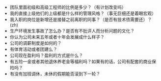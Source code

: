 - 团队里面初级和高级工程师的比例是多少？（有计划改变吗）
- 我的直接上级他们的上级都是什么样的管理风格？（事无巨细还是着眼宏观）
- 我入职的岗位是新增还是接替之前离职的同事？（是否有技术债需要还）？(zh)
- 生产环境发生事故了怎么办？是否有不批评人而分析问题的文化？
- 你认为公司未来五年或者十年会发展成什么样子？
- 公司的调薪制度是如何的？
- 有体育活动或者团建么？
- 公司现在盈利吗？盈利的方式是什么？
- 有五险一金或者其他退休养老金等福利吗？如果有的话，公司有配套的商业保险吗？
- 有没有加班调休，未休的假期能否滚到下一轮？